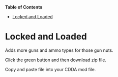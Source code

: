 <!-- START doctoc generated TOC please keep comment here to allow auto update -->
<!-- DON'T EDIT THIS SECTION, INSTEAD RE-RUN doctoc TO UPDATE -->
**Table of Contents**  

- [Locked and Loaded](#locked-and-loaded)

<!-- END doctoc generated TOC please keep comment here to allow auto update -->

# Locked and Loaded
Adds more guns and ammo types for those gun nuts.

Click the green button and then download zip file.

Copy and paste file into your CDDA mod file.
